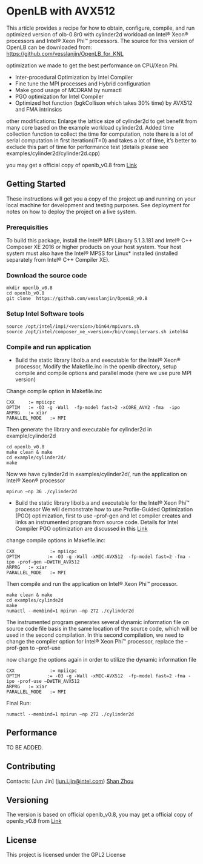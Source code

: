 # OpenLB with AVX512

This article provides a recipe for how to obtain, configure, compile, and run optimized version of olb-0.8r0 with cylinder2d workload on Intel® Xeon® processors and Intel® Xeon Phi™ processors.
The source for this version of OpenLB can be downloaded from: https://github.com/vesslanjin/OpenLB_for_KNL

optimization we made to get the best performance on CPU/Xeon Phi.

* Inter-procedural Optimization by Intel Compiler 
* Fine tune the MPI processes and Hybrid configuration
* Make good usage of MCDRAM by numactl 
* PGO optimization for Intel Compiler
* Optimized hot function (bgkCollison which takes 30% time) by AVX512 and FMA intrinsics

other modifications:
Enlarge the lattice size of cylinder2d to get benefit from many core based on the example workload cylinder2d. 
Added time collection function to collect the time for computation, note there is a lot of serial computation in first iteration(iT=0) and takes a lot of time, it’s better to exclude this part of time for performance test (details please see examples/cylinder2d/cylinder2d.cpp)

you may get a official copy of openlb_v0.8 from [Link](https://github.com/vesslanjin/OpenLB_v0.8)

## Getting Started

These instructions will get you a copy of the project up and running on your local machine for development and testing purposes. See deployment for notes on how to deploy the project on a live system.

### Prerequisities

To build this package, install the Intel® MPI Library 5.1.3.181 and Intel® C++ Composer XE 2016 or higher products on your host system.  Your host system must also have the Intel® MPSS for Linux* installed (installed separately from Intel® C++ Compiler XE).

### Download the source code

```
mkdir openlb_v0.8
cd openlb_v0.8
git clone  https://github.com/vesslanjin/OpenLB_v0.8
```

### Setup Intel Software tools
```
source /opt/intel/impi/<version>/bin64/mpivars.sh
source /opt/intel/composer_xe_<version>/bin/compilervars.sh intel64
```

### Compile and run application

* Build the static library libolb.a and executable for the Intel® Xeon® processor, Modify the Makefile.inc in the openlb directory, setup compile and compile options and parallel mode (here we use pure MPI version)

Change compile option in Makefile.inc
```
CXX     := mpiicpc
OPTIM   := -O3 -g -Wall  -fp-model fast=2 -xCORE_AVX2 -fma  -ipo
ARPRG   := xiar
PARALLEL_MODE   := MPI

```

Then generate the library and executable for cylinder2d in example/cylinder2d
```
cd openlb_v0.8
make clean & make
cd example/cylinder2d/
make
```

Now we have cylinder2d in examples/cylinder2d/, run the application on Intel® Xeon® processor
```
mpirun –np 36 ./cylinder2d
```

* Build the static library libolb.a and executable for the Intel® Xeon Phi™ processor
We will demonstrate how to use Profile-Guided Optimization (PGO) optimization, first to use –prof-gen and let compiler creates and links an instrumented program from source code. Details for Intel Compiler PGO optimization are discussed in this [Link](https://software.intel.com/en-us/node/512789)

change compile options in Makefile.inc:

```
CXX             := mpiicpc
OPTIM          := -O3 -g -Wall -xMIC-AVX512  -fp-model fast=2 -fma -ipo -prof-gen –DWITH_AVX512
ARPRG   := xiar
PARALLEL_MODE   := MPI
```

Then compile and run the application on Intel® Xeon Phi™ processor.

```
make clean & make
cd examples/cylinde2d
make
numactl --membind=1 mpirun –np 272 ./cylinder2d
```

The instrumented program generates several dynamic information file on source code file basis in the same location of the source code, which will be used in the second compilation. In this second compilation, we need to change the compiler option for Intel® Xeon Phi™ processor, replace the –prof-gen to –prof-use

now change the options again in order to utilize the dynamic information file
```
CXX             := mpiicpc
OPTIM          := -O3 -g -Wall -xMIC-AVX512  -fp-model fast=2 -fma -ipo -prof-use –DWITH_AVX512
ARPRG   := xiar
PARALLEL_MODE   := MPI
```

Final Run:
```
numactl --membind=1 mpirun –np 272 ./cylinder2d
```


## Performance

TO BE ADDED. 


## Contributing

Contacts:
[Jun Jin] (jun.i.jin@intel.com)
[Shan Zhou](shan.zhou@intel.com)

## Versioning

The version is based on official openlb_v0.8, you may get a official copy of openlb_v0.8 from [Link](http://www.optilb.com/openlb/wp-content/uploads/2013/11/olb-0.8r0.tgz)



## License

This project is licensed under the GPL2 License



